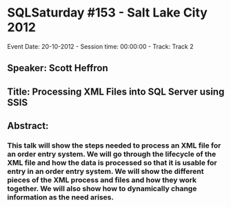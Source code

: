 # SQLSaturday #153 - Salt Lake City 2012
Event Date: 20-10-2012 - Session time: 00:00:00 - Track: Track 2
## Speaker: Scott Heffron
## Title: Processing XML Files into SQL Server using SSIS
## Abstract:
### This talk will show the steps needed to process an XML file for an order entry system.  We will go through the lifecycle of the XML file and how the data is processed so that it is usable for entry in an order entry system.  We will show the different pieces of the XML process and files and how they work together.  We will also show how to dynamically change information as the need arises.
